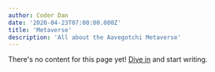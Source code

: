 ```yaml
---
author: Coder Dan
date: '2020-04-23T07:00:00.000Z'
title: 'Metaverse'
description: 'All about the Aavegotchi Metaverse'
---
```


There's no content for this page yet! [Dive in](https://github.com/aavegotchi/aavegotchi-wiki) and start writing.
